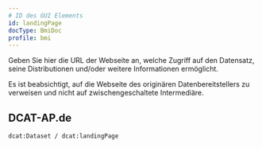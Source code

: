 ```yaml
---
# ID des GUI Elements
id: landingPage
docType: BmiDoc
profile: bmi
---
```


Geben Sie hier die URL der Webseite an, welche Zugriff auf den Datensatz, seine Distributionen und/oder weitere Informationen ermöglicht.

Es ist beabsichtigt, auf die Webseite des originären Datenbereitstellers zu verweisen und nicht auf zwischengeschaltete Intermediäre.

## DCAT-AP.de
`dcat:Dataset / dcat:landingPage`
